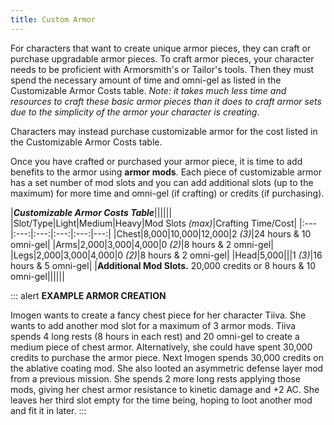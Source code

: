 ```yaml
---
title: Custom Armor
---
```

For characters that want to create unique armor pieces, they can craft or purchase upgradable armor pieces. To craft armor
pieces, your character needs to be proficient with Armorsmith's or Tailor's tools. Then they must spend the necessary
amount of time and omni-gel as listed in the Customizable Armor Costs table. _Note: it takes much less time and resources to craft
these basic armor pieces than it does to craft armor sets due to the simplicity of the armor your character is creating_.

Characters may instead purchase customizable armor for the cost listed in the Customizable Armor Costs table.

Once you have crafted or purchased your armor piece, it is time to add benefits to the armor using __armor mods__. Each
piece of customizable armor has a set number of mod slots and you can add additional slots (up to the maximum) for more
time and omni-gel (if crafting) or credits (if purchasing).

|___Customizable Armor Costs Table___||||||
|Slot/Type|Light|Medium|Heavy|Mod Slots _(max)_|Crafting Time/Cost|
|:---|:---:|:---:|:---:|:---:|---:|
|Chest|8,000|10,000|12,000|2 _(3)_|24 hours & 10 omni-gel|
|Arms|2,000|3,000|4,000|0 _(2)_|8 hours & 2 omni-gel|
|Legs|2,000|3,000|4,000|0 _(2)_|8 hours & 2 omni-gel|
|Head|5,000|||1 _(3)_|16 hours & 5 omni-gel|
|__Additional Mod Slots.__ 20,000 credits or 8 hours & 10 omni-gel||||||

::: alert
__EXAMPLE ARMOR CREATION__

Imogen wants to create a fancy chest piece for her character Tiiva. She wants to add another mod slot for a
maximum of 3 armor mods. Tiiva spends 4 long rests (8 hours in each rest) and 20 omni-gel to create a medium piece of
chest armor. Alternatively, she could have spent 30,000 credits to purchase the armor piece. Next Imogen spends 30,000 credits
on the ablative coating mod. She also looted an asymmetric defense layer mod from a previous
mission. She spends 2 more long rests applying those mods, giving her chest armor resistance to kinetic damage
and +2 AC. She leaves her third slot empty for the time being, hoping to loot another mod and fit it in later.
:::
